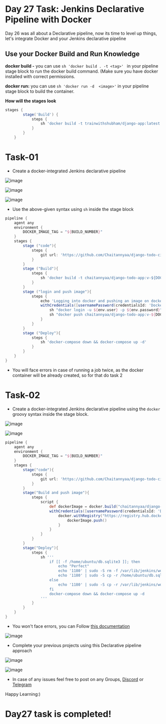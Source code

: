 
# Day 27 Task: Jenkins Declarative Pipeline with Docker

  

Day 26 was all about a Declarative pipeline, now its time to level up things, let's integrate Docker and your Jenkins declarative pipeline

  

## Use your Docker Build and Run Knowledge

  

**docker build  -** you can use `sh 'docker build . -t <tag>' ` in your pipeline stage block to run the docker build command. (Make sure you have docker installed with correct permissions.

  

**docker run:** you can use `sh 'docker run -d  <image>'` in your pipeline stage block to build the container.

  

**How will the stages look** 
````groovy
stages {
        stage('Build') {
            steps {
                sh 'docker build -t trainwithshubham/django-app:latest'
            }
        }
    }
````

# Task-01

  

- Create a docker-integrated Jenkins declarative pipeline 

![image](https://user-images.githubusercontent.com/117350787/235583448-bc1e3eb8-9a85-4e6f-9cdd-47098f4006eb.png)

![image](https://user-images.githubusercontent.com/117350787/235583555-9e06f7dd-9083-44f9-8c76-df842e75ba48.png)

![image](https://user-images.githubusercontent.com/117350787/235584545-6a475034-00d4-4e95-bdea-4b43f7cfb038.png)

- Use the above-given syntax using `sh` inside the stage block

````groovy
pipeline {
    agent any
    environment {
        DOCKER_IMAGE_TAG = "${BUILD_NUMBER}"
    }
    stages {
        stage ("code"){
            steps {
                git url: 'https://github.com/Chaitannyaa/django-todo-cicd.git', branch: 'develop'
            }
        }
        stage ("Build"){
            steps {
                sh 'docker build -t chaitannyaa/django-todo-app:v-${DOCKER_IMAGE_TAG} .'
            }
        }
        stage ("login and push image"){
            steps {
                echo 'Logging into docker and pushing an image on dockerhub'
                withCredentials([usernamePassword(credentialsId: 'DockerHub', passwordVariable: 'password', usernameVariable: 'user')]) {
                    sh "docker login -u ${env.user} -p ${env.password}"
                    sh "docker push chaitannyaa/django-todo-app:v-${DOCKER_IMAGE_TAG}"
                }
            }
        }
        stage ("Deploy"){
            steps {
                sh 'docker-compose down && docker-compose up -d'
            }
        }
    }
}
````

- You will face errors in case of running a job twice, as the docker container will be already created, so for that do task 2

# Task-02

- Create a docker-integrated Jenkins declarative pipeline using the `docker` groovy syntax inside the stage block.

![image](https://user-images.githubusercontent.com/117350787/235585558-f5971550-e02b-4f21-b63b-6d89f1f10583.png)

![image](https://user-images.githubusercontent.com/117350787/235586238-ffeefcfc-8036-44e3-aef6-bf41becefd72.png)

````groovy
pipeline {
    agent any
    environment {
        DOCKER_IMAGE_TAG = "${BUILD_NUMBER}"
    }
    stages {
        stage("code"){
            steps {
                git url: 'https://github.com/Chaitannyaa/django-todo-cicd.git', branch: 'develop'
            }
        }
        stage("Build and push image"){
            steps {
                script {
                    def dockerImage = docker.build("chaitannyaa/django-todo-app:v-${DOCKER_IMAGE_TAG}", "--build-arg BUILD_NUMBER=${DOCKER_IMAGE_TAG} .")
                    withCredentials([usernamePassword(credentialsId: 'DockerHub', passwordVariable: 'password', usernameVariable: 'user')]) {
                        docker.withRegistry("https://registry.hub.docker.com", "DockerHub") {
                            dockerImage.push()
                        }
                    }
                }
            }
        }
        stage("Deploy"){
            steps {
                sh '''
                    if [[ -f /home/ubuntu/db.sqlite3 ]]; then
                        echo "Perfect"
                        echo '1180' | sudo -S rm -f /var/lib/jenkins/workspace/Django-app-CICD-Pipeline/db.sqlite3
                        echo '1180' | sudo -S cp -r /home/ubuntu/db.sqlite3 /var/lib/jenkins/workspace/Django-app-CICD-Pipeline/ 
                    else
                        echo '1180' | sudo -S cp -r /var/lib/jenkins/workspace/Django-app-CICD-Pipeline/db.sqlite3 /home/ubuntu/db.sqlite3
                    fi
                    docker-compose down && docker-compose up -d
                '''
            }
        }
    }
}
````

- You won't face errors, you can Follow [this documentation](https://tempora-mutantur.github.io/jenkins.io/github_pages_test/doc/book/pipeline/docker/)

![image](https://user-images.githubusercontent.com/117350787/235617788-44b8e2df-dcd3-45dc-86eb-c4cdd46fe170.png)

- Complete your previous projects using this Declarative pipeline approach

![image](https://user-images.githubusercontent.com/117350787/235618827-fc980577-1edc-49db-b12c-6c433f18e07d.png)

![image](https://user-images.githubusercontent.com/117350787/235617934-8df4454a-2b0a-4c0c-8b2e-03384bf3d495.png)

- In case of any issues feel free to post on any Groups, [Discord](https://discord.gg/Q6ntmMtH) or [Telegram](https://t.me/trainwithshubham)

Happy Learning:)

# Day27 task is completed!
